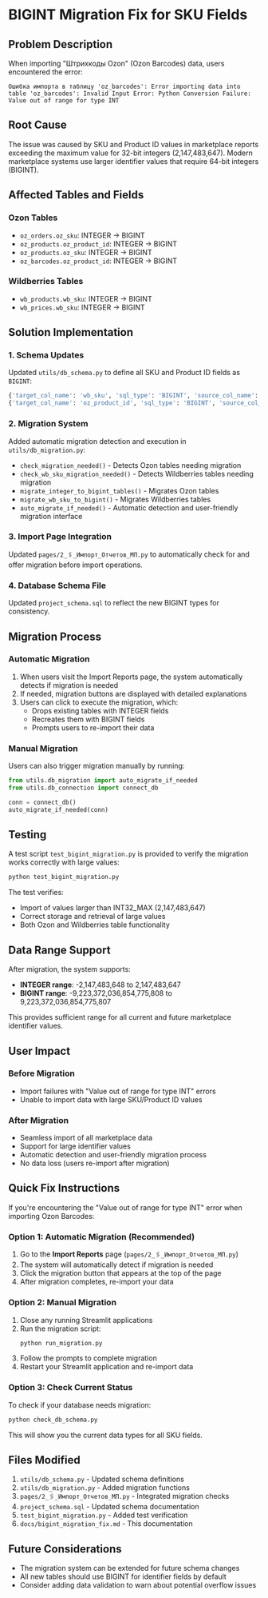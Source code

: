 # BIGINT Migration Fix for SKU Fields

## Problem Description

When importing "Штрихкоды Ozon" (Ozon Barcodes) data, users encountered the error:
```
Ошибка импорта в таблицу 'oz_barcodes': Error importing data into table 'oz_barcodes': Invalid Input Error: Python Conversion Failure: Value out of range for type INT
```

## Root Cause

The issue was caused by SKU and Product ID values in marketplace reports exceeding the maximum value for 32-bit integers (2,147,483,647). Modern marketplace systems use larger identifier values that require 64-bit integers (BIGINT).

## Affected Tables and Fields

### Ozon Tables
- `oz_orders.oz_sku`: INTEGER → BIGINT
- `oz_products.oz_product_id`: INTEGER → BIGINT  
- `oz_products.oz_sku`: INTEGER → BIGINT
- `oz_barcodes.oz_product_id`: INTEGER → BIGINT

### Wildberries Tables
- `wb_products.wb_sku`: INTEGER → BIGINT
- `wb_prices.wb_sku`: INTEGER → BIGINT

## Solution Implementation

### 1. Schema Updates
Updated `utils/db_schema.py` to define all SKU and Product ID fields as `BIGINT`:

```python
{'target_col_name': 'wb_sku', 'sql_type': 'BIGINT', 'source_col_name': 'Артикул WB', 'notes': None}
{'target_col_name': 'oz_product_id', 'sql_type': 'BIGINT', 'source_col_name': 'Ozon Product ID', 'notes': None}
```

### 2. Migration System
Added automatic migration detection and execution in `utils/db_migration.py`:

- `check_migration_needed()` - Detects Ozon tables needing migration
- `check_wb_sku_migration_needed()` - Detects Wildberries tables needing migration
- `migrate_integer_to_bigint_tables()` - Migrates Ozon tables
- `migrate_wb_sku_to_bigint()` - Migrates Wildberries tables
- `auto_migrate_if_needed()` - Automatic detection and user-friendly migration interface

### 3. Import Page Integration
Updated `pages/2_🖇_Импорт_Отчетов_МП.py` to automatically check for and offer migration before import operations.

### 4. Database Schema File
Updated `project_schema.sql` to reflect the new BIGINT types for consistency.

## Migration Process

### Automatic Migration
1. When users visit the Import Reports page, the system automatically detects if migration is needed
2. If needed, migration buttons are displayed with detailed explanations
3. Users can click to execute the migration, which:
   - Drops existing tables with INTEGER fields
   - Recreates them with BIGINT fields
   - Prompts users to re-import their data

### Manual Migration
Users can also trigger migration manually by running:
```python
from utils.db_migration import auto_migrate_if_needed
from utils.db_connection import connect_db

conn = connect_db()
auto_migrate_if_needed(conn)
```

## Testing

A test script `test_bigint_migration.py` is provided to verify the migration works correctly with large values:

```bash
python test_bigint_migration.py
```

The test verifies:
- Import of values larger than INT32_MAX (2,147,483,647)
- Correct storage and retrieval of large values
- Both Ozon and Wildberries table functionality

## Data Range Support

After migration, the system supports:
- **INTEGER range**: -2,147,483,648 to 2,147,483,647
- **BIGINT range**: -9,223,372,036,854,775,808 to 9,223,372,036,854,775,807

This provides sufficient range for all current and future marketplace identifier values.

## User Impact

### Before Migration
- Import failures with "Value out of range for type INT" errors
- Unable to import data with large SKU/Product ID values

### After Migration
- Seamless import of all marketplace data
- Support for large identifier values
- Automatic detection and user-friendly migration process
- No data loss (users re-import after migration)

## Quick Fix Instructions

If you're encountering the "Value out of range for type INT" error when importing Ozon Barcodes:

### Option 1: Automatic Migration (Recommended)
1. Go to the **Import Reports** page (`pages/2_🖇_Импорт_Отчетов_МП.py`)
2. The system will automatically detect if migration is needed
3. Click the migration button that appears at the top of the page
4. After migration completes, re-import your data

### Option 2: Manual Migration
1. Close any running Streamlit applications
2. Run the migration script:
   ```bash
   python run_migration.py
   ```
3. Follow the prompts to complete migration
4. Restart your Streamlit application and re-import data

### Option 3: Check Current Status
To check if your database needs migration:
```bash
python check_db_schema.py
```

This will show you the current data types for all SKU fields.

## Files Modified

1. `utils/db_schema.py` - Updated schema definitions
2. `utils/db_migration.py` - Added migration functions
3. `pages/2_🖇_Импорт_Отчетов_МП.py` - Integrated migration checks
4. `project_schema.sql` - Updated schema documentation
5. `test_bigint_migration.py` - Added test verification
6. `docs/bigint_migration_fix.md` - This documentation

## Future Considerations

- The migration system can be extended for future schema changes
- All new tables should use BIGINT for identifier fields by default
- Consider adding data validation to warn about potential overflow issues